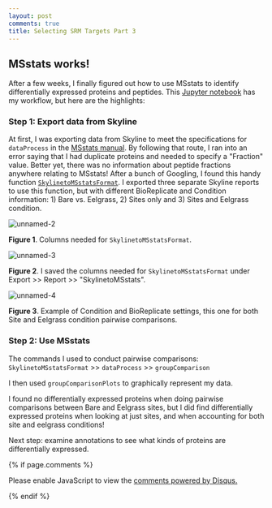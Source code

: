 ```yaml
---
layout: post
comments: true
title: Selecting SRM Targets Part 3
---
```


## MSstats works!

After a few weeks, I finally figured out how to use MSstats to identify differentially expressed proteins and peptides. This [Jupyter notebook](https://github.com/RobertsLab/project-oyster-oa/blob/master/notebooks/DNR/2017-06-22-Selecting-SRM-Targets-with-MSstats-Part-2.ipynb) has my workflow, but here are the highlights:

### Step 1: Export data from Skyline

At first, I was exporting data from Skyline to meet the specifications for `dataProcess` in the [MSstats manual](https://bioconductor.org/packages/release/bioc/vignettes/MSstats/inst/doc/MSstats-manual.pdf). By following that route, I ran into an error saying that I had duplicate proteins and needed to specify a "Fraction" value. Better yet, there was no information about peptide fractions anywhere relating to MSstats! After a bunch of Googling, I found this handy function [`SkylinetoMSstatsFormat`](https://rdrr.io/bioc/MSstats/src/R/SkylinetoMSstatsFormat.R). I exported three separate Skyline reports to use this function, but with different BioReplicate and Condition information: 1) Bare vs. Eelgrass, 2) Sites only and 3) Sites and Eelgrass condition.

![unnamed-2](https://user-images.githubusercontent.com/22335838/27842639-90c1709c-60c0-11e7-8062-167e796ed7c7.png)

**Figure 1**. Columns needed for `SkylinetoMSstatsFormat`.

![unnamed-3](https://user-images.githubusercontent.com/22335838/27842651-aa492a46-60c0-11e7-9f16-c7e0098fd022.png)

**Figure 2**. I saved the columns needed for `SkylinetoMSstatsFormat` under Export >> Report >> "SkylinetoMSstats".

![unnamed-4](https://user-images.githubusercontent.com/22335838/27842702-2bf7f37e-60c1-11e7-8585-77d55538a0cc.png)

**Figure 3**. Example of Condition and BioReplicate settings, this one for both Site and Eelgrass condition pairwise comparisons.

### Step 2: Use MSstats

The commands I used to conduct pairwise comparisons: `SkylinetoMSstatsFormat` >> `dataProcess` >> `groupComparison`

I then used `groupComparisonPlots` to graphically represent my data.

I found no differentially expressed proteins when doing pairwise comparisons between Bare and Eelgrass sites, but I did find differentially expressed proteins when looking at just sites, and when accounting for both site and eelgrass conditions!

Next step: examine annotations to see what kinds of proteins are differentially expressed.

{% if page.comments %}

<div id="disqus_thread"></div>
<script>

/**
*  RECOMMENDED CONFIGURATION VARIABLES: EDIT AND UNCOMMENT THE SECTION BELOW TO INSERT DYNAMIC VALUES FROM YOUR PLATFORM OR CMS.
*  LEARN WHY DEFINING THESE VARIABLES IS IMPORTANT: https://disqus.com/admin/universalcode/#configuration-variables*/
/*
var disqus_config = function () {
this.page.url = PAGE_URL;  // Replace PAGE_URL with your page's canonical URL variable
this.page.identifier = PAGE_IDENTIFIER; // Replace PAGE_IDENTIFIER with your page's unique identifier variable
};
*/
(function() { // DON'T EDIT BELOW THIS LINE
var d = document, s = d.createElement('script');
s.src = 'https://the-responsible-grad-student.disqus.com/embed.js';
s.setAttribute('data-timestamp', +new Date());
(d.head || d.body).appendChild(s);
})();
</script>
<noscript>Please enable JavaScript to view the <a href="https://disqus.com/?ref_noscript">comments powered by Disqus.</a></noscript>

{% endif %}

<script id="dsq-count-scr" src="//the-responsible-grad-student.disqus.com/count.js" async></script>
